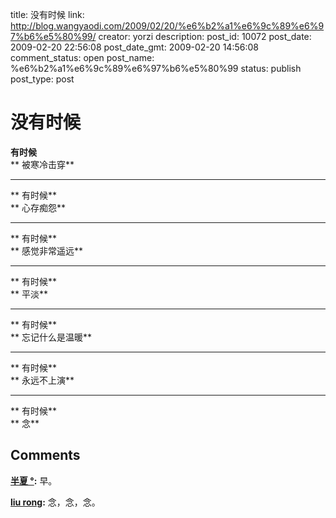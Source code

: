 title: 没有时候
link: http://blog.wangyaodi.com/2009/02/20/%e6%b2%a1%e6%9c%89%e6%97%b6%e5%80%99/
creator: yorzi
description: 
post_id: 10072
post_date: 2009-02-20 22:56:08
post_date_gmt: 2009-02-20 14:56:08
comment_status: open
post_name: %e6%b2%a1%e6%9c%89%e6%97%b6%e5%80%99
status: publish
post_type: post

# 没有时候

**有时候**  
** 被寒冷击穿**  
** **  
** 有时候**  
** 心存痴怨**  
** **  
** 有时候**  
** 感觉非常遥远**  
** **  
** 有时候**  
** 平淡**  
** **  
** 有时候**  
** 忘记什么是温暖**  
** **  
** 有时候**  
** 永远不上演**  
** **  
** 有时候**  
** 念**

## Comments

**[半夏 °](#202 "2009-02-21 20:31:48"):** 早。

**[liu rong](#203 "2009-02-21 17:22:12"):** 念，念，念。

